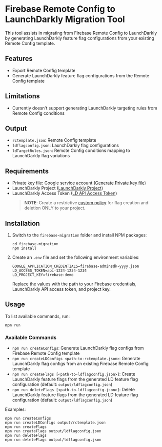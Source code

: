 
# Firebase Remote Config to LaunchDarkly Migration Tool

This tool assists in migrating from Firebase Remote Config to LaunchDarkly by generating LaunchDarkly feature flag configurations from your existing Remote Config template.

## Features

- Export Remote Config template
- Generate LaunchDarkly feature flag configurations from the Remote Config template

## Limitations

- Currently doesn't support generating LaunchDarkly targeting rules from Remote Config conditions

## Output

- `rctemplate.json`: Remote Config template
- `ldflagconfig.json`: LaunchDarkly flag configurations
- `ldTargetRules.json`: Remote Config conditions mapping to LaunchDarkly flag variations

## Requirements

- Private key file: Google service account ([Generate Private key file](https://firebase.google.com/docs/remote-config/automate-rc#get_an_access_token_to_authenticate_and_authorize_api_requests))
- LaunchDarkly Project ([LaunchDarkly Project](https://docs.launchdarkly.com/home/organize/projects))
- LaunchDarkly Access Token ([LD API Access Token](https://docs.launchdarkly.com/home/account-security/api-access-tokens))
  > **NOTE**: Create a restrictive [custom policy](https://docs.launchdarkly.com/home/members/custom-roles) for flag creation and deletion ONLY to your project.

## Installation

1. Switch to the `firebase-migration` folder and install NPM packages:
   ```
   cd firebase-migration
   npm install
   ```

2. Create an `.env` file and set the following environment variables:
   ```
   GOOGLE_APPLICATION_CREDENTIALS=firebase-adminsdk-yyyy.json
   LD_ACCESS_TOKEN=api-1234-1234-1234
   LD_PROJECT_KEY=firebase-demo
   ```
   Replace the values with the path to your Firebase credentials, LaunchDarkly API access token, and project key.

## Usage

To list available commands, run:
```
npm run
```

### Available Commands

- `npm run createConfigs`: Generate LaunchDarkly flag configs from Firebase Remote Config template
- `npm run createLDConfigs <path-to-rctemplate.json>`: Generate LaunchDarkly flag configs from an existing Firebase Remote Config template
- `npm run createFlags [<path-to-ldflagconfig.json>]`: Create LaunchDarkly feature flags from the generated LD feature flag configuration (default: `output/ldflagconfig.json`)
- `npm run deleteFlags [<path-to-ldflagconfig.json>]`: Delete LaunchDarkly feature flags from the generated LD feature flag configuration (default: `output/ldflagconfig.json`)

Examples:
```
npm run createConfigs
npm run createLDConfigs output/rctemplate.json
npm run createFlags
npm run createFlags output/ldflagconfig.json
npm run deleteFlags
npm run deleteFlags output/ldflagconfig.json
```